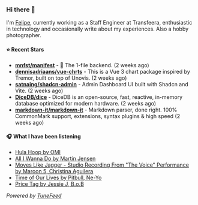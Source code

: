 ### Hi there 👋

I'm [Felipe](https://felipevm.com), currently working as a Staff Engineer at Transfeera, enthusiastic in technology and occasionally write about my experiences. Also a hobby photographer.

#### ⭐ Recent Stars
- **[mnfst/manifest](https://github.com/mnfst/manifest)** - 🦚 The 1-file backend.  (2 weeks ago)
- **[dennisadriaans/vue-chrts](https://github.com/dennisadriaans/vue-chrts)** - This is a Vue 3 chart package inspired by Tremor, built on top of Unovis. (2 weeks ago)
- **[satnaing/shadcn-admin](https://github.com/satnaing/shadcn-admin)** - Admin Dashboard UI built with Shadcn and Vite. (2 weeks ago)
- **[DiceDB/dice](https://github.com/DiceDB/dice)** - DiceDB is an open-source, fast, reactive, in-memory database optimized for modern hardware. (2 weeks ago)
- **[markdown-it/markdown-it](https://github.com/markdown-it/markdown-it)** - Markdown parser, done right. 100% CommonMark support, extensions, syntax plugins &amp; high speed (2 weeks ago)

#### 🎧 What I have been listening
- [Hula Hoop by OMI](https://open.spotify.com/track/0wsXdby1T3PWLauIkGUZzg)
- [All I Wanna Do by Martin Jensen](https://open.spotify.com/track/1Cq23W4ZxHTY8QbP40qjEc)
- [Moves Like Jagger - Studio Recording From &#34;The Voice&#34; Performance by Maroon 5, Christina Aguilera](https://open.spotify.com/track/7pYfyrMNPn3wtoCyqcTVoI)
- [Time of Our Lives by Pitbull, Ne-Yo](https://open.spotify.com/track/2bJvI42r8EF3wxjOuDav4r)
- [Price Tag by Jessie J, B.o.B](https://open.spotify.com/track/2fTsFCKRFQ5M0igJgabnLA)

_Powered by [TuneFeed](https://tunefeed.app?ref=github.com)_
